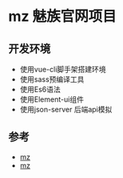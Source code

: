 
# mz 魅族官网项目

## 开发环境 

+ 使用vue-cli脚手架搭建环境
+ 使用sass预编译工具
+ 使用Es6语法
+ 使用Element-ui组件
+ 使用json-server 后端api模拟

## 参考
- [mz](https://www.meizu.com/)
- [mz](https://store.meizu.com/?click=wmz_public_yt_onstore)
